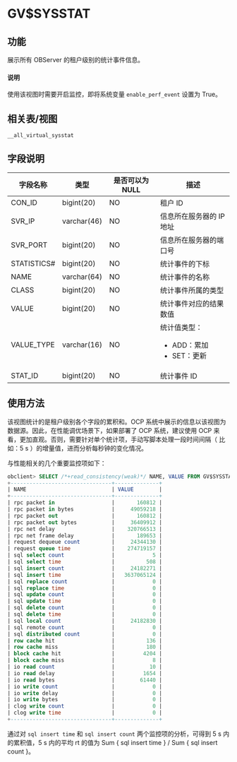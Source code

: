 # GV$SYSSTAT

## 功能

展示所有 OBServer 的租户级别的统计事件信息。

<main id="notice" type='explain'>
  <h4>说明</h4>
  <p>使用该视图时需要开启监控，即将系统变量 <code>enable_perf_event</code> 设置为 True。</p>
</main>

## 相关表/视图

`__all_virtual_sysstat`

## 字段说明

|    字段名称     |     类型      | 是否可以为 NULL |       描述       |
|-------------|-------------|------------|----------------|
| CON_ID      | bigint(20)  | NO         | 租户 ID          |
| SVR_IP      | varchar(46) | NO         | 信息所在服务器的 IP 地址 |
| SVR_PORT    | bigint(20)  | NO         | 信息所在服务器的端口号    |
| STATISTICS# | bigint(20)  | NO         | 统计事件的下标        |
| NAME        | varchar(64) | NO | 统计事件的名称 |
| CLASS       | bigint(20)  | NO | 统计事件所属的类型 |
| VALUE       | bigint(20)  | NO | 统计事件对应的结果数值 |
| VALUE_TYPE  | varchar(16) | NO | 统计值类型：<ul><li>ADD：累加</li><li>SET：更新</li></ul> |
| STAT_ID     | bigint(20)  | NO | 统计事件 ID |

## 使用方法

该视图统计的是租户级别各个字段的累积和。OCP 系统中展示的信息以该视图为数据源。因此，在性能调优场景下，如果部署了 OCP 系统，建议使用 OCP 来看，更加直观。否则，需要针对单个统计项，手动写脚本处理一段时间间隔（ 比如：5 s ）的增量值，进而分析每秒钟的变化情况。

与性能相关的几个重要监控项如下：

```sql
obclient> SELECT /*+read_consistency(weak)*/ NAME, VALUE FROM GV$SYSSTAT WHERE SVR_IP = 'xxx' AND STAT_ID IN (10000, 10001, 10002, 10003, 10005, 10006, 140002, 140003, 40006, 40007, 40008, 40009, 40010, 40011, 40012, 50000, 50001, 50008, 50009, 60000, 60001, 60002, 60003, 60004, 60005, 60019, 60020, 60021, 60022, 60023, 60024, 80057) and (CON_ID > 1000);
+--------------------------------+--------------+
| NAME                           | VALUE        |
+--------------------------------+--------------+
| rpc packet in                  |       160812 |
| rpc packet in bytes            |     49059218 |
| rpc packet out                 |       160812 |
| rpc packet out bytes           |     36409912 |
| rpc net delay                  |    320766513 |
| rpc net frame delay            |       189653 |
| request dequeue count          |     24344130 |
| request queue time             |    274719157 |
| sql select count               |            5 |
| sql select time                |          508 |
| sql insert count               |     24182271 |
| sql insert time                |   3637065124 |
| sql replace count              |            0 |
| sql replace time               |            0 |
| sql update count               |            0 |
| sql update time                |            0 |
| sql delete count               |            0 |
| sql delete time                |            0 |
| sql local count                |     24182830 |
| sql remote count               |            0 |
| sql distributed count          |            0 |
| row cache hit                  |          136 |
| row cache miss                 |          180 |
| block cache hit                |         4204 |
| block cache miss               |            8 |
| io read count                  |           10 |
| io read delay                  |         1654 |
| io read bytes                  |        61440 |
| io write count                 |            0 |
| io write delay                 |            0 |
| io write bytes                 |            0 |
| clog write count               |            0 |
| clog write time                |            0 |
+--------------------------------+--------------+
```

通过对 `sql insert time` 和 `sql insert count` 两个监控项的分析，可得到 5 s 内的累积值，5 s 内的平均 rt 的值为 Sum { sql insert time } / Sum { sql insert count }。
